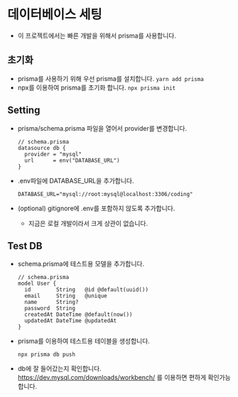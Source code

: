# 데이터베이스 세팅

- 이 프로젝트에서는 빠른 개발을 위해서 prisma를 사용합니다.

## 초기화

- prisma를 사용하기 위해 우선 prisma를 설치합니다.
  `yarn add prisma`
- npx를 이용하여 prisma를 초기화 합니다.
  `npx prisma init`

## Setting

- prisma/schema.prisma 파일을 열어서 provider를 변경합니다.
  ```prisma
  // schema.prisma
  datasource db {
    provider = "mysql"
    url      = env("DATABASE_URL")
  }
  ```
- .env파일에 DATABASE_URL을 추가합니다.

  ```ENV
  DATABASE_URL="mysql://root:mysql@localhost:3306/coding"
  ```

- (optional) gitignore에 .env를 포함하지 않도록 추가합니다.
  - 지금은 로컬 개발이라서 크게 상관이 없습니다.

## Test DB

- schema.prisma에 테스트용 모델을 추가합니다.
  ```prisma
  // schema.prisma
  model User {
  	id        String   @id @default(uuid())
  	email     String   @unique
  	name      String?
  	password  String
  	createdAt DateTime @default(now())
  	updatedAt DateTime @updatedAt
  }
  ```
- prisma를 이용하여 테스트용 테이블을 생성합니다.

  ```
  npx prisma db push
  ```

- db에 잘 들어갔는지 확인합니다.
  https://dev.mysql.com/downloads/workbench/ 를 이용하면 편하게 확인가능합니다.
